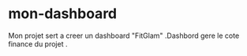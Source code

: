 # mon-dashboard
Mon projet sert a creer un dashboard "FitGlam" .Dashbord gere le cote  finance du projet .
